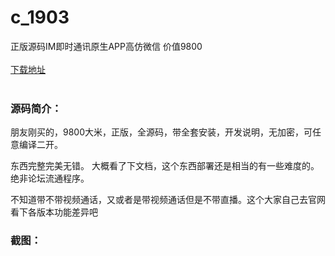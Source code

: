 # c_1903
正版源码IM即时通讯原生APP高仿微信 价值9800
<br/></br>
[下载地址](https://www.uuid2.com/1903.html "下载地址")
<br/></br>
<h3>源码简介：</h3>
<p>朋友刚买的，9800大米，正版，全源码，带全套安装，开发说明，无加密，可任意编译二开。<p>
<p>东西完整完美无错。  大概看了下文档，这个东西部署还是相当的有一些难度的。绝非论坛流通程序。  <p>
<p>不知道带不带视频通话，又或者是带视频通话但是不带直播。这个大家自己去官网看下各版本功能差异吧<p>
<h3>截图：</h3>
